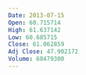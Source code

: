 ```yaml
---
Date: 2013-07-15
Open: 60.715714
High: 61.637142
Low: 60.685715
Close: 61.062859
Adj Close: 47.902172
Volume: 60479300
---
```

